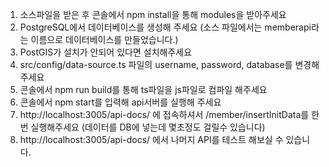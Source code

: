 
1. 소스파일을 받은 후 콘솔에서 npm install을 통해 modules을 받아주세요
2. PostgreSQL에서 데이터베이스를 생성해 주세요 (소스 파일에서는 memberapi라는 이름으로 데이터베이스를 만들었습니다.)
3. PostGIS가 설치가 안되어 있다면 설치해주세요
4. src/config/data-source.ts 파일의 username, password, database를 변경해 주세요
5. 콘솔에서 npm run build를 통해 ts파일을 js파일로 컴파일 해주세요
6. 콘솔에서 npm start를 입력해 api서버를 실행해 주세요
7. http://localhost:3005/api-docs/ 에 접속하셔서 /member/insertInitData를 한번 실행해주세요 
  (데이터를 DB에 넣는데 몇초정도 걸릴수 있습니다)
8. http://localhost:3005/api-docs/ 에서 나머지 API를 테스트 해보실 수 있습니다.


